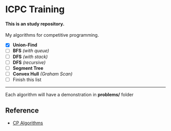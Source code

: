 # ICPC Training
#### This is an study repository.

My algorithms for competitive programming.

- [x] **Union-Find**
- [ ] **BFS** _(with queue)_
- [ ] **DFS** _(with stack)_
- [ ] **DFS** _(recursive)_
- [ ] **Segment Tree**
- [ ] **Convex Hull** _(Graham Scan)_
- [ ] Finish this list

---

Each algorithm will have a demonstration in **problems/** folder

## Reference
 - [CP Algorithms](http://cp-algorithms.com/)
